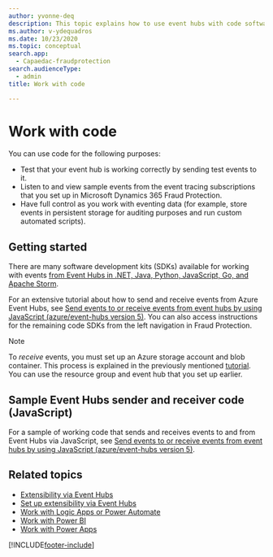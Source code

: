 ```yaml
---
author: yvonne-deq
description: This topic explains how to use event hubs with code software development kits (SDKs) to extend the functionality of Microsoft Dynamics 365 Fraud Protection and incorporate its data into an organization's processes and workflows.
ms.author: v-ydequadros
ms.date: 10/23/2020
ms.topic: conceptual
search.app:
  - Capaedac-fraudprotection
search.audienceType:
  - admin
title: Work with code

---
```


# Work with code

You can use code for the following purposes:

- Test that your event hub is working correctly by sending test events to it.
- Listen to and view sample events from the event tracing subscriptions that you set up in Microsoft Dynamics 365 Fraud Protection.
- Have full control as you work with eventing data (for example, store events in persistent storage for auditing purposes and run custom automated scripts).

## Getting started

There are many software development kits (SDKs) available for working with events [from Event Hubs in .NET, Java, Python, JavaScript, Go, and Apache Storm](/azure/event-hubs/sdks). 

For an extensive tutorial about how to send and receive events from Azure Event Hubs, see [Send events to or receive events from event hubs by using JavaScript (azure/event-hubs version 5)](/azure/event-hubs/get-started-node-send-v2). You can also access instructions for the remaining code SDKs from the left navigation in Fraud Protection.

> [!NOTE]
> To *receive* events, you must set up an Azure storage account and blob container. This process is explained in the previously mentioned [tutorial](/azure/event-hubs/get-started-node-send-v2). You can use the resource group and event hub that you set up earlier.

## Sample Event Hubs sender and receiver code (JavaScript)

For a sample of working code that sends and receives events to and from Event Hubs via JavaScript, see [Send events to or receive events from event hubs by using JavaScript (azure/event-hubs version 5)](/azure/event-hubs/event-hubs-node-get-started-send).

## Related topics

- [Extensibility via Event Hubs](extensibility-via-event-hubs-overview.md)
- [Set up extensibility via Event Hubs](extensibility-setup.md)	
- [Work with Logic Apps or Power Automate](extensibility-with-power-automate.md)
- [Work with Power BI](extensibility-with-power-bi.md)
- [Work with Power Apps](extensibility-with-power-apps.md)


[!INCLUDE[footer-include](includes/footer-banner.md)]

